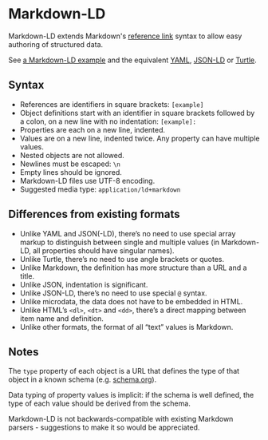 # Markdown-LD

Markdown-LD extends Markdown's [reference link](http://spec.commonmark.org/0.18/#reference-link) syntax to allow easy authoring of structured data.

See [a Markdown-LD example](https://raw.githubusercontent.com/hubgit/markdown-ld/master/example.md) and the equivalent [YAML](https://raw.githubusercontent.com/hubgit/markdown-ld/master/example.yml), [JSON-LD](https://raw.githubusercontent.com/hubgit/markdown-ld/master/example.json) or [Turtle](https://raw.githubusercontent.com/hubgit/markdown-ld/master/example.ttl).

## Syntax

* References are identifiers in square brackets: `[example]`
* Object definitions start with an identifier in square brackets followed by a colon, on a new line with no indentation: `[example]:`
* Properties are each on a new line, indented.
* Values are on a new line, indented twice. Any property can have multiple values.
* Nested objects are not allowed.
* Newlines must be escaped: `\n`
* Empty lines should be ignored.
* Markdown-LD files use UTF-8 encoding.
* Suggested media type: `application/ld+markdown`

## Differences from existing formats

* Unlike YAML and JSON(-LD), there’s no need to use special array markup to distinguish between single and multiple values (in Markdown-LD, all properties should have singular names).
* Unlike Turtle, there’s no need to use angle brackets or quotes.
* Unlike Markdown, the definition has more structure than a URL and a title.
* Unlike JSON, indentation is significant.
* Unlike JSON-LD, there’s no need to use special `@` syntax.
* Unlike microdata, the data does not have to be embedded in HTML.
* Unlike HTML’s `<dl>`, `<dt>` and `<dd>`, there’s a direct mapping between item name and definition.
* Unlike other formats, the format of all “text” values is Markdown.

## Notes

The `type` property of each object is a URL that defines the type of that object in a known schema (e.g. [schema.org](http://schema.org/)).

Data typing of property values is implicit: if the schema is well defined, the type of each value should be derived from the schema.

Markdown-LD is not backwards-compatible with existing Markdown parsers - suggestions to make it so would be appreciated.
